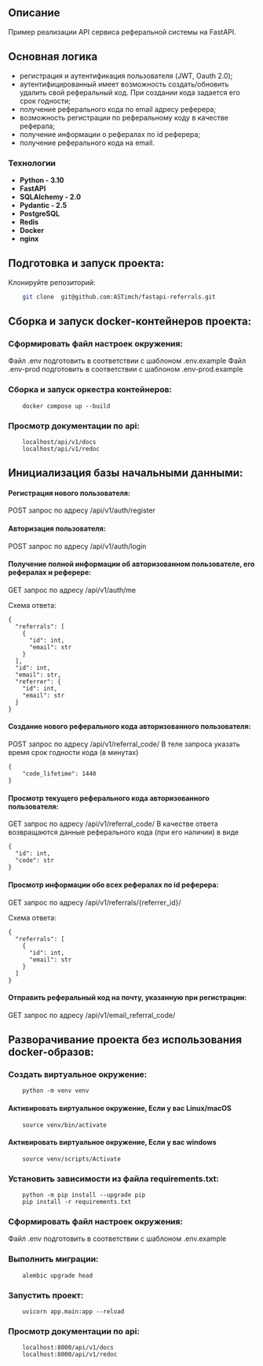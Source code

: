 ## Описание
Пример реализации API сервиса реферальной системы на FastAPI.

## Основная логика
- регистрация и аутентификация пользователя (JWT, Oauth 2.0);
- аутентифицированный имеет возможность создать/обновить удалить свой реферальный код. При создании кода задается его срок годности;
- получение реферального кода по email адресу реферера;
- возможность регистрации по реферальному коду в качестве реферала;	
- получение информации о рефералах по id реферера;
- получение реферального кода на email.

### Технологии
- **Python - 3.10**
- **FastAPI**
- **SQLAlchemy - 2.0**
- **Pydantic - 2.5**
- **PostgreSQL**
- **Redis**
- **Docker**
- **nginx**

## Подготовка и запуск проекта:

Клонируйте репозиторий:

```bash
    git clone  git@github.com:ASTimch/fastapi-referrals.git
```

## Сборка и запуск docker-контейнеров проекта:

### Сформировать файл настроек окружения:
Файл .env подготовить в соответствии с шаблоном .env.example
Файл .env-prod подготовить в соответствии с шаблоном .env-prod.example

### Сборка и запуск оркестра контейнеров:
```
    docker compose up --build
```

### Просмотр документации по api:
```
    localhost/api/v1/docs
    localhost/api/v1/redoc
```

## Инициализация базы начальными данными:

#### Регистрация нового пользователя:
POST запрос по адресу /api/v1/auth/register

#### Авторизация пользователя:
POST запрос по адресу /api/v1/auth/login

#### Получение полной информации об авторизованном пользователе, его рефералах и реферере:
GET запрос по адресу /api/v1/auth/me

Схема ответа:
```
{
  "referrals": [
    {
      "id": int,
      "email": str
    }
  ],
  "id": int,
  "email": str,
  "referrer": {
    "id": int,
    "email": str
  }
}
```

#### Создание нового реферального кода авторизованного пользователя:
POST запрос по адресу /api/v1/referral_code/
В теле запроса указать время срок годности кода (в минутах)
```
{
    "code_lifetime": 1440
}
```

#### Просмотр текущего реферального кода авторизованного пользователя:
GET запрос по адресу /api/v1/referral_code/
В качестве ответа возвращаются данные реферального кода (при его наличии) в виде
```
{
  "id": int,
  "code": str
}
```

#### Просмотр информации обо всех рефералах по id реферера:
GET запрос по адресу /api/v1/referrals/{referrer_id}/

Схема ответа:
```
{
  "referrals": [
    {
      "id": int,
      "email": str
    }
  ]
}
```

#### Отправить реферальный код на почту, указанную при регистрации:
GET запрос по адресу /api/v1/email_referral_code/


## Разворачивание проекта без использования docker-образов:

### Создать виртуальное окружение:
```
    python -m venv venv
```
#### Активировать виртуальное окружение, Если у вас Linux/macOS
```
    source venv/bin/activate
```
#### Активировать виртуальное окружение, Если у вас windows
```
    source venv/scripts/Activate
```

### Установить зависимости из файла requirements.txt:
```
    python -m pip install --upgrade pip
    pip install -r requirements.txt
```
### Сформировать файл настроек окружения:
Файл .env подготовить в соответствии с шаблоном .env.example

### Выполнить миграции:
```
    alembic upgrade head
```

### Запустить проект:
```
    uvicorn app.main:app --reload
```

### Просмотр документации по api:
```
    localhost:8000/api/v1/docs
    localhost:8000/api/v1/redoc
```
